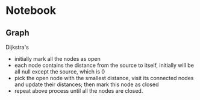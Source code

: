 # Notebook
## Graph
Dijkstra's
- initially mark all the nodes as open
- each node contains the distance from the source to itself, initially will be all null except the source, which is 0
- pick the open node with the smallest distance, visit its connected nodes and update their distances; then mark this node as closed
- repeat above process until all the nodes are closed.
